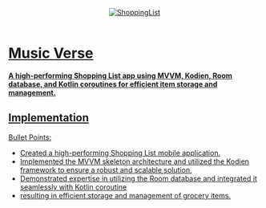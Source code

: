 <p align="center">
   <a href="https://github.com/4rju9/ShoppingList"><img src="https://github.com/4rju9/ShoppingList/assets/63835760/4753f6d4-2b16-47be-a064-278e7a79850c" alt="ShoppingList"</a>
   <br>
   <br>
</p>
<h1>Music Verse</h1>
<b>A high-performing Shopping List app using MVVM, Kodien, Room database, and Kotlin coroutines for efficient item storage and management. </b>

## Implementation
Bullet Points:
   * Created a high-performing Shopping List mobile application.
   * Implemented the MVVM skeleton architecture and utilized the Kodien framework to ensure a robust and scalable solution.
   * Demonstrated expertise in utilizing the Room database and integrated it seamlessly with Kotlin coroutine
   * resulting in efficient storage and management of grocery items.

<!-- ## Usage
<b>Disclaimer :</b>
* This app is not published on Playstore, you have to download this from
* Official website
* This GitHub Page
(after that downloading follow the steps below)


**Step 1** => Download the APK [Click To Download](https://index.4rju9.workers.dev/0:/timeTableApp/app-release.apk)

**Step 2** => Go to download section of your browser / Or find the APK file in your phone's storage

**Step 3** => Tap on the apk file to open and then click install

<b>Important :</b>
* Because the app is not published on Playstore, that's why the Playstore doesn't Recognise it
* Playstore will prompt something like that it doesn't recognise the app's developer
* which means i have not published the app on Playstore and they do not know about me and this app
* It's alright, whatever prompt the Playstore is showing, you have to just click okey/next.
* after you install it, it will show you that there's nothing wrong in the app, and it's totally safe.

**Step 4** => Run the app
* Create an account or Login into your account if you already have one
* Select your course and semester

No more steps, all done ✅ -->
